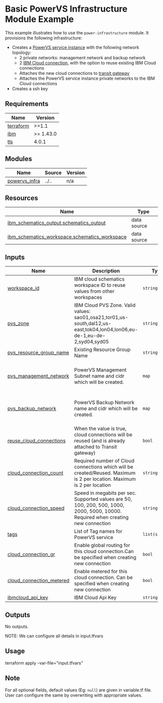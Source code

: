 # Basic PowerVS Infrastructure Module Example


This example illustrates how to use the `power-infrastructure` module. It provisions the following infrastructure:
- Creates a [PowerVS service instance](https://cloud.ibm.com/docs/power-iaas?topic=power-iaas-getting-started) with the following network topology:
   - 2 private networks: management network and backup network
   - 2 [IBM Cloud connection](https://cloud.ibm.com/docs/power-iaas?topic=power-iaas-cloud-connections), with the option to reuse existing IBM Cloud connections
   - Attaches the new cloud connections to [transit gateway](https://cloud.ibm.com/docs/transit-gateway?topic=transit-gateway-getting-started)
   - Attaches the PowerVS service instance private networks to the IBM Cloud connections
- Creates a ssh key


<!-- BEGINNING OF PRE-COMMIT-TERRAFORM DOCS HOOK -->
## Requirements

| Name | Version |
|------|---------|
| <a name="requirement_terraform"></a> [terraform](#requirement\_terraform) | >=1.1 |
| <a name="requirement_ibm"></a> [ibm](#requirement\_ibm) | >= 1.43.0 |
| <a name="requirement_tls"></a> [tls](#requirement\_tls) | 4.0.1 |

## Modules

| Name | Source | Version |
|------|--------|---------|
| <a name="module_powervs_infra"></a> [powervs\_infra](#module\_powervs\_infra) | ../.. | n/a |

## Resources

| Name | Type |
|------|------|
| [ibm_schematics_output.schematics_output](https://registry.terraform.io/providers/IBM-Cloud/ibm/latest/docs/data-sources/schematics_output) | data source |
| [ibm_schematics_workspace.schematics_workspace](https://registry.terraform.io/providers/IBM-Cloud/ibm/latest/docs/data-sources/schematics_workspace) | data source |

## Inputs

| Name | Description | Type | Default | Required |
|------|-------------|------|---------|:--------:|
| <a name="input_workspace_id"></a> [workspace\_id](#input\_workspace\_id) | IBM cloud schematics workspace ID to reuse values from other workspaces | `string` | `null` | no |
| <a name="input_pvs_zone"></a> [pvs\_zone](#input\_pvs\_zone) | IBM Cloud PVS Zone. Valid values: sao01,osa21,tor01,us-south,dal12,us-east,tok04,lon04,lon06,eu-de-1,eu-de-2,syd04,syd05 | `string` | n/a | yes |
| <a name="input_pvs_resource_group_name"></a> [pvs\_resource\_group\_name](#input\_pvs\_resource\_group\_name) | Existing Resource Group Name | `string` | n/a | yes |
| <a name="input_pvs_management_network"></a> [pvs\_management\_network](#input\_pvs\_management\_network) | PowerVS Management Subnet name and cidr which will be created. | `map` | <pre>{<br>  "cidr": "10.51.0.0/24",<br>  "name": "mgmt_net"<br>}</pre> | no |
| <a name="input_pvs_backup_network"></a> [pvs\_backup\_network](#input\_pvs\_backup\_network) | PowerVS Backup Network name and cidr which will be created. | `map` | <pre>{<br>  "cidr": "10.52.0.0/24",<br>  "name": "bkp_net"<br>}</pre> | no |
| <a name="input_reuse_cloud_connections"></a> [reuse\_cloud\_connections](#input\_reuse\_cloud\_connections) | When the value is true, cloud connections will be reused (and is already attached to Transit gateway) | `bool` | `false` | no |
| <a name="input_cloud_connection_count"></a> [cloud\_connection\_count](#input\_cloud\_connection\_count) | Required number of Cloud connections which will be created/Reused. Maximum is 2 per location. Maximum is 2 per location | `string` | `2` | no |
| <a name="input_cloud_connection_speed"></a> [cloud\_connection\_speed](#input\_cloud\_connection\_speed) | Speed in megabits per sec. Supported values are 50, 100, 200, 500, 1000, 2000, 5000, 10000. Required when creating new connection | `string` | `"5000"` | no |
| <a name="input_tags"></a> [tags](#input\_tags) | List of Tag names for PowerVS service | `list(string)` | `null` | no |
| <a name="input_cloud_connection_gr"></a> [cloud\_connection\_gr](#input\_cloud\_connection\_gr) | Enable global routing for this cloud connection.Can be specified when creating new connection | `bool` | `true` | no |
| <a name="input_cloud_connection_metered"></a> [cloud\_connection\_metered](#input\_cloud\_connection\_metered) | Enable metered for this cloud connection. Can be specified when creating new connection | `bool` | `false` | no |
| <a name="input_ibmcloud_api_key"></a> [ibmcloud\_api\_key](#input\_ibmcloud\_api\_key) | IBM Cloud Api Key | `string` | `null` | no |

## Outputs

No outputs.
<!-- END OF PRE-COMMIT-TERRAFORM DOCS HOOK -->

NOTE: We can configure all details in input.tfvars

## Usage

terraform apply -var-file="input.tfvars"

## Note

For all optional fields, default values (Eg: `null`) are given in variable.tf file. User can configure the same by overwriting with appropriate values.
